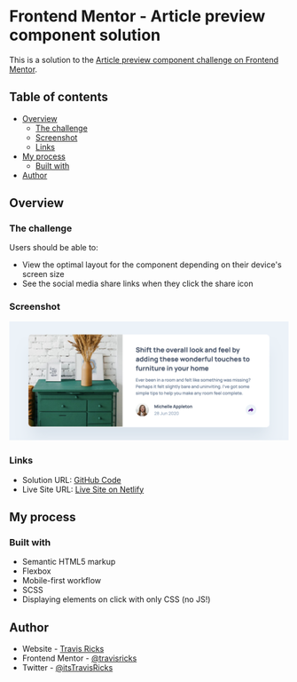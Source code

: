 # Frontend Mentor - Article preview component solution

This is a solution to the [Article preview component challenge on Frontend Mentor](https://www.frontendmentor.io/challenges/article-preview-component-dYBN_pYFT).

## Table of contents

- [Overview](#overview)
  - [The challenge](#the-challenge)
  - [Screenshot](#screenshot)
  - [Links](#links)
- [My process](#my-process)
  - [Built with](#built-with)
- [Author](#author)

## Overview

### The challenge

Users should be able to:

- View the optimal layout for the component depending on their device's screen size
- See the social media share links when they click the share icon

### Screenshot

![app screenshot](./screenshot.png)

### Links

- Solution URL: [GitHub Code](https://github.com/travisricks/fm-article-preview-component)
- Live Site URL: [Live Site on Netlify](https://angry-wiles-34a354.netlify.app/)

## My process

### Built with

- Semantic HTML5 markup
- Flexbox
- Mobile-first workflow
- SCSS
- Displaying elements on click with only CSS (no JS!)

## Author

- Website - [Travis Ricks](http://travisricks.com/)
- Frontend Mentor - [@travisricks](https://www.frontendmentor.io/profile/travisricks)
- Twitter - [@itsTravisRicks](https://twitter.com/itsTravisRicks)
